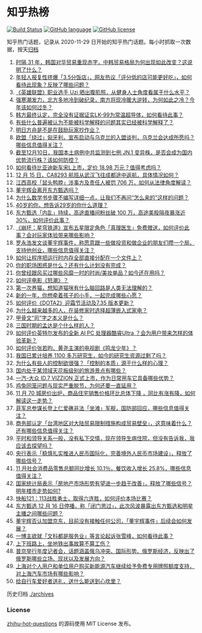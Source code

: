 # 知乎热榜
[![Build Status](https://github.com/ToWeLong/zhihu-hot-questions/workflows/CI/badge.svg)](https://github.com/ToWeLong/zhihu-hot-questions/actions)
[![GitHub language](https://img.shields.io/badge/language-golang-orange.svg)](https://golang.org/)
[![GitHub license](https://img.shields.io/github/license/ToWeLong/zhihu-hot-questions)](https://github.com/ToWeLong/zhihu-hot-questions/blob/main/LICENSE)

知乎热门话题，记录从 2020-11-29 日开始的知乎热门话题。每小时抓取一次数据，按天[归档](./archives)

<!-- BEGIN -->

1. [时隔 31 年，韩国对华贸易重现赤字，中韩贸易格局为何出现如此改变？这说明了什么？](https://www.zhihu.com/question/635008015)
1. [年轻人报复性挤爆「3.5分饭店」，网友热议「评分低的店可能更好吃」，如何看待此现象？反映了哪些问题？](https://www.zhihu.com/question/634705863)
1. [《英雄联盟》职业选手 Uzi 晒出腹肌照，从健身人士角度看属于什么水平？](https://www.zhihu.com/question/635022987)
1. [强寒潮发力，北方多地冷到破纪录，南方将现冷暖大逆转，为何如此之冷？今年该如何过冬？](https://www.zhihu.com/question/634961476)
1. [韩方最终认定，完全没有证据证实LK-99为常温超导体，如何看待此事？](https://www.zhihu.com/question/634778861)
1. [有些什么普遍被认为不能被科学解释的问题其实已经被科学解释了？](https://www.zhihu.com/question/24585559)
1. [明日方舟是不是在鼓励玩家抄作业？](https://www.zhihu.com/question/630406720)
1. [欧盟「绕过」匈牙利，宣布启动与乌克兰的入盟谈判，乌克兰会达成所愿吗？哪些信息值得关注？](https://www.zhihu.com/question/634987218)
1. [截至12月10日，我国本土病例中共监测到七例 JN.1 变异株，是否会成为国内优势流行株？该如何防控？](https://www.zhihu.com/question/635091162)
1. [如何看待比亚迪新车宋L上市，定价 18.98 万元？值得考虑吗？](https://www.zhihu.com/question/635010039)
1. [12 月 15 日，CA8293 航班从武汉飞往成都途中返航，具体情况如何？](https://www.zhihu.com/question/635024403)
1. [江西高校「鼠头鸭脖」涉事方及责任人被罚 706 万，如何从法律角度解读？](https://www.zhihu.com/question/634991473)
1. [董宇辉会离开东方甄选吗？](https://www.zhihu.com/question/634815731)
1. [为什么数学书步骤不编写详细一点，让我们不再问“怎么来的”这样的问题？](https://www.zhihu.com/question/634381823)
1. [40岁的你，想告诉29岁的你什么道理？](https://www.zhihu.com/question/634053564)
1. [东方甄选「内乱」持续，高途直播间粉丝破 100 万，高途美股隔夜暴涨近 30%，如何评价此事？](https://www.zhihu.com/question/634950787)
1. [《崩坏：星穹铁道》宣布五星限定角色「真理医生」免费赠送，如何评价此事？会对玩家体验带来哪些影响？](https://www.zhihu.com/question/635065798)
1. [罗永浩发文谈董宇辉事件，称愿意跟一些做投资和做企业的朋友们攒一个局，支持他创业，哪些信息值得关注？](https://www.zhihu.com/question/635023363)
1. [如何让程序把运行时内存全部直接分配在一个文件上？](https://www.zhihu.com/question/634638689)
1. [你的职场困惑是什么？还有什么计划没有完成？](https://www.zhihu.com/question/634818508)
1. [你曾经跟风买过哪些风靡一时的时尚/美妆单品？如今还在用吗？](https://www.zhihu.com/question/634455831)
1. [如何评电影《怒潮》？](https://www.zhihu.com/question/485300930)
1. [第一次养猫，想知道猫咪有什么脑回路是人类无法理解的？](https://www.zhihu.com/question/591087491)
1. [新的一年，你想牵着孩子的小手，一起完成哪些心愿？](https://www.zhihu.com/question/634258225)
1. [如何评价《DOTA2》迎霜节活动及7.35 版本更新？](https://www.zhihu.com/question/634958829)
1. [为什么越来越多的⼈，在装修家时选择超薄嵌入式家电？](https://www.zhihu.com/question/613676243)
1. [甲骨文“司”字之本义是什么？](https://www.zhihu.com/question/627269071)
1. [三国时期的孟达是个什么样的人？](https://www.zhihu.com/question/634350905)
1. [如何评价英特尔发布的全新 AI PC 处理器酷睿Ultra ？会为用户带来怎样的体验革新？](https://www.zhihu.com/question/635004308)
1. [如何评价张若昀、黄尧主演的电视剧《鸣龙少年》？](https://www.zhihu.com/question/634045973)
1. [我国已累计培养 1100 多万研究生，如今的研究生资源过剩了吗？](https://www.zhihu.com/question/634504735)
1. [为什么有些人的控制欲很强？「控制的本质」源于什么样的心理？](https://www.zhihu.com/question/632629359)
1. [国内处于某领域天花板级别的旅游景点有哪些？](https://www.zhihu.com/question/630423831)
1. [一汽-大众 ID.7 VIZZION 正式上市，作为日常用车它具备哪些优势？](https://www.zhihu.com/question/635074101)
1. [鸡兔同笼问题与现实严重脱节，为何还要一直延用？](https://www.zhihu.com/question/634961484)
1. [11 月 70 城房价出炉，商品住宅销售价格环比总体下降 ，同比有涨有降，如何解读这一走势？](https://www.zhihu.com/question/634955299)
1. [菲军总参谋长登上仁爱礁非法「坐滩」军舰，国防部回应，哪些信息值得关注？](https://www.zhihu.com/question/634952340)
1. [商务部认定「台湾地区对大陆贸易限制措施构成贸易壁垒」，这意味着什么？还有哪些信息值得关注？](https://www.zhihu.com/question/634950782)
1. [平时和领导关系一般，没有私下交情，现在领导生病住院，但没有告诉我，我应该去探望吗？](https://www.zhihu.com/question/627247229)
1. [央行表示「稳慎扎实推进人民币国际化，完善境外人民币市场建设」，释放了哪些信号？](https://www.zhihu.com/question/635023694)
1. [11 月社会消费品零售总额同比增长 10.1％，餐饮收入增长 25.8%，哪些信息值得关注？](https://www.zhihu.com/question/634966141)
1. [国家统计局表示「房地产市场形势有望进一步趋于改善」，释放了哪些信号？明年楼市走势如何?](https://www.zhihu.com/question/634970901)
1. [快船121：113战胜勇士，取得六连胜，如何评价本场比赛？](https://www.zhihu.com/question/634984212)
1. [东方甄选 12 月 16 日停播，称「闭门思过」，此次风波暴露出东方甄选和明星主播之间哪些问题？](https://www.zhihu.com/question/635129619)
1. [董宇辉否认加盟京东，目前没有接触任何公司，「董宇辉事件」后续会如何发展？](https://www.zhihu.com/question/635066757)
1. [一博主欲就「文科都是服务业」等言论起诉张雪峰，如何看待此事？](https://www.zhihu.com/question/634961196)
1. [上下班路上，坐地铁出事故算不算工伤？](https://www.zhihu.com/question/634881285)
1. [普京举行年度记者会，话题涵盖俄乌冲突、国际形势、俄罗斯经济，反映出了俄罗斯哪些立场、现状以及发展方向？](https://www.zhihu.com/question/634954687)
1. [上海对个人用户和单位用户购买新能源汽车继续给予免费专用牌照额度支持，对上海汽车市场有哪些影响？](https://www.zhihu.com/question/635048331)
1. [给自行车爱好者送礼，送什么能送到心坎里？](https://www.zhihu.com/question/633735549)

<!-- END -->

历史归档 [./archives](./archives)


### License
[zhihu-hot-questions](https://github.com/towelong/zhihu-hot-questions) 的源码使用 MIT License 发布。